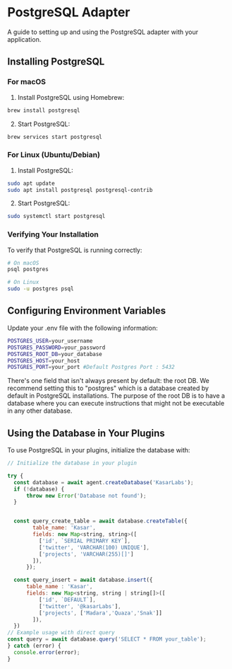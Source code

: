 # PostgreSQL Adapter

A guide to setting up and using the PostgreSQL adapter with your application.

## Installing PostgreSQL

### For macOS

1. Install PostgreSQL using Homebrew:

```bash
brew install postgresql
```

2. Start PostgreSQL:

```bash
brew services start postgresql
```

### For Linux (Ubuntu/Debian)

1. Install PostgreSQL:

```bash
sudo apt update
sudo apt install postgresql postgresql-contrib
```

2. Start PostgreSQL:

```bash
sudo systemctl start postgresql
```

### Verifying Your Installation

To verify that PostgreSQL is running correctly:

```bash
# On macOS
psql postgres

# On Linux
sudo -u postgres psql
```

## Configuring Environment Variables

Update your .env file with the following information:

```bash
POSTGRES_USER=your_username
POSTGRES_PASSWORD=your_password
POSTGRES_ROOT_DB=your_database
POSTGRES_HOST=your_host
POSTGRES_PORT=your_port #Default Postgres Port : 5432
```

There's one field that isn't always present by default: the root DB. We recommend setting this to "postgres" which is a database created by default in PostgreSQL installations. The purpose of the root DB is to have a database where you can execute instructions that might not be executable in any other database.

## Using the Database in Your Plugins

To use PostgreSQL in your plugins, initialize the database with:

```js
// Initialize the database in your plugin

try {
  const database = await agent.createDatabase('KasarLabs');
  if (!database) {
      throw new Error('Database not found');
  }


  const query_create_table = await database.createTable({
        table_name: 'Kasar',
        fields: new Map<string, string>([
          ['id', `SERIAL PRIMARY KEY`],
          ['twitter', 'VARCHAR(100) UNIQUE'],
          ['projects', 'VARCHAR(255)[]']
        ]),
      });

  const query_insert = await database.insert({
      table_name : 'Kasar',
      fields: new Map<string, string | string[]>([
          ['id', `DEFAULT`],
          ['twitter', '@kasarLabs'],
          ['projects', ['Madara','Quaza','Snak']]
        ]),
  })
// Example usage with direct query
const query = await database.query('SELECT * FROM your_table');
} catch (error) {
  console.error(error);
}
```
